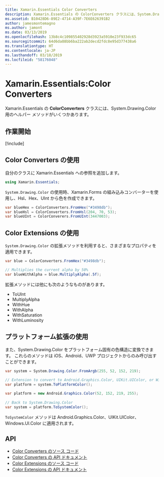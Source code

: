 ```yaml
---
title: Xamarin.Essentials Color Converters
description: Xamarin.Essentials の ColorConverters クラスには、System.Drawing.Color と併用できるヘルパー メソッドと拡張メソッドがいくつかあります。
ms.assetid: B10428D6-89E2-4714-A39F-7E6E626391B2
author: jamesmontemagno
ms.author: jamont
ms.date: 03/13/2019
ms.openlocfilehash: 13b8c4c109855402928d3923a5910e23f933dc65
ms.sourcegitcommit: 64d6da88bb6ba222ab2decd2fdc8e95d377438a6
ms.translationtype: HT
ms.contentlocale: ja-JP
ms.lasthandoff: 03/18/2019
ms.locfileid: "58176048"
---
```

# <a name="xamarinessentials-color-converters"></a>Xamarin.Essentials:Color Converters

Xamarin.Essentials の **ColorConverters** クラスには、System.Drawing.Color 用のヘルパー メソッドがいくつかあります。

## <a name="get-started"></a>作業開始

[!include[](~/essentials/includes/get-started.md)]

## <a name="using-color-converters"></a>Color Converters の使用

自分のクラスに Xamarin.Essentials への参照を追加します。

```csharp
using Xamarin.Essentials;
```

`System.Drawing.Color` の使用時、Xamarin.Forms の組み込みコンバーターを使用し、Hsl、Hex、UInt から色を作成できます。

```csharp
var blueHex = ColorConverters.FromHex("#3498db");
var blueHsl = ColorConverters.FromHsl(204, 70, 53);
var blueUInt = ColorConverers.FromUInt(3447003);
```

## <a name="using-color-extensions"></a>Color Extensions の使用

`System.Drawing.Color` の拡張メソッドを利用すると、さまざまなプロパティを適用できます。

```csharp
var blue = ColorConverters.FromHex("#3498db");

// Multiplies the current alpha by 50%
var blueWithAlpha = blue.MultiplyAlpha(.5f);
```

拡張メソッドには他にも次のようなものがあります。

* ToUInt
* MultiplyAlpha
* WithHue
* WithAlpha
* WithSaturation
* WithLuminosity


## <a name="using-platform-extensions"></a>プラットフォーム拡張の使用

また、System.Drawing.Color をプラットフォーム固有の色構造に変換できます。 これらのメソッドは iOS、Android、UWP プロジェクトからのみ呼び出すことができます。

```csharp
var system = System.Drawing.Color.FromArgb(255, 52, 152, 219);
 
// Extension to convert to Android.Graphics.Color, UIKit.UIColor, or Windows.UI.Color
var platform = system.ToPlatformColor();
```


```csharp
var platform = new Android.Graphics.Color(52, 152, 219, 255);
 
// Back to System.Drawing.Color
var system = platform.ToSystemColor();
```

`ToSystemColor` メソッドは Android.Graphics.Color、UIKit.UIColor、Windows.UI.Color に適用されます。


## <a name="api"></a>API

- [Color Converters のソース コード](https://github.com/xamarin/Essentials/tree/master/Xamarin.Essentials/Types/ColorConverters.shared.cs)
- [Color Converters の API ドキュメント](xref:Xamarin.Essentials.ColorConverters)
- [Color Extensions のソース コード](https://github.com/xamarin/Essentials/tree/master/Xamarin.Essentials/Types/ColorConverters.shared.cs)
- [Color Extensions の API ドキュメント](xref:Xamarin.Essentials.ColorExtensions)
